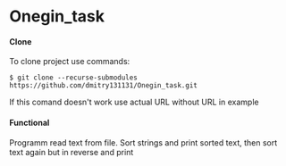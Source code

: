 # Onegin_task

#### Clone

To clone project use commands:
```git
$ git clone --recurse-submodules https://github.com/dmitry131131/Onegin_task.git
```

If this comand doesn't work use actual URL without URL in example

#### Functional

Programm read text from file.
Sort strings and print sorted text, then sort text again but in reverse and print